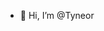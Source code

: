 - 👋 Hi, I’m @Tyneor

<!---
- 👀 I’m interested in ...
- 🌱 I’m currently learning ...
- 💞️ I’m looking to collaborate on ...
- 📫 How to reach me ...
--->

<!---
Tyneor/Tyneor is a ✨ special ✨ repository because its `README.md` (this file) appears on your GitHub profile.
You can click the Preview link to take a look at your changes.
--->
